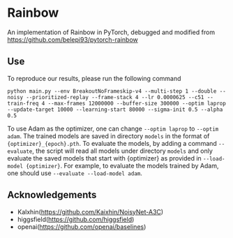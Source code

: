 # Rainbow

An implementation of Rainbow in PyTorch, debugged and modified from https://github.com/belepi93/pytorch-rainbow 

## Use
To reproduce our results, please run the following command
```
python main.py --env BreakoutNoFrameskip-v4 --multi-step 1 --double --noisy --prioritized-replay --frame-stack 4 --lr 0.0000625 --c51 --train-freq 4 --max-frames 12000000 --buffer-size 300000 --optim laprop --update-target 10000 --learning-start 80000 --sigma-init 0.5 --alpha 0.5
```
To use Adam as the optimizer, one can change ```--optim laprop``` to ```--optim adam```. The trained models are saved in directory ```models``` in the format of ```{optimizer}_{epoch}.pth```. To evaluate the models, by adding a command ```--evaluate```, the script will read all models under directory ```models``` and only evaluate the saved models that start with {optimizer} as provided in ```--load-model {optimizer}```. For example, to evaluate the models trained by Adam, one should use ```--evaluate --load-model adam```.

## Acknowledgements
- Kalxhin(https://github.com/Kaixhin/NoisyNet-A3C)
- higgsfield(https://github.com/higgsfield)
- openai(https://github.com/openai/baselines)
